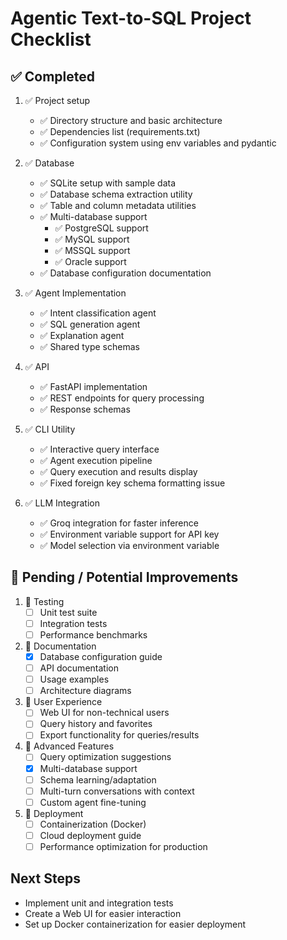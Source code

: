# Agentic Text-to-SQL Project Checklist

## ✅ Completed
1. ✅ Project setup
   - ✅ Directory structure and basic architecture
   - ✅ Dependencies list (requirements.txt)
   - ✅ Configuration system using env variables and pydantic

2. ✅ Database
   - ✅ SQLite setup with sample data
   - ✅ Database schema extraction utility
   - ✅ Table and column metadata utilities
   - ✅ Multi-database support
     - ✅ PostgreSQL support
     - ✅ MySQL support
     - ✅ MSSQL support
     - ✅ Oracle support
   - ✅ Database configuration documentation

3. ✅ Agent Implementation
   - ✅ Intent classification agent
   - ✅ SQL generation agent
   - ✅ Explanation agent
   - ✅ Shared type schemas

4. ✅ API
   - ✅ FastAPI implementation
   - ✅ REST endpoints for query processing
   - ✅ Response schemas

5. ✅ CLI Utility
   - ✅ Interactive query interface
   - ✅ Agent execution pipeline
   - ✅ Query execution and results display
   - ✅ Fixed foreign key schema formatting issue

6. ✅ LLM Integration
   - ✅ Groq integration for faster inference
   - ✅ Environment variable support for API key
   - ✅ Model selection via environment variable

## 🔄 Pending / Potential Improvements

1. 🔄 Testing
   - [ ] Unit test suite
   - [ ] Integration tests
   - [ ] Performance benchmarks

2. 🔄 Documentation
   - [x] Database configuration guide
   - [ ] API documentation
   - [ ] Usage examples
   - [ ] Architecture diagrams

3. 🔄 User Experience
   - [ ] Web UI for non-technical users
   - [ ] Query history and favorites
   - [ ] Export functionality for queries/results

4. 🔄 Advanced Features
   - [ ] Query optimization suggestions
   - [x] Multi-database support
   - [ ] Schema learning/adaptation
   - [ ] Multi-turn conversations with context
   - [ ] Custom agent fine-tuning

5. 🔄 Deployment
   - [ ] Containerization (Docker)
   - [ ] Cloud deployment guide
   - [ ] Performance optimization for production

## Next Steps
- Implement unit and integration tests
- Create a Web UI for easier interaction
- Set up Docker containerization for easier deployment